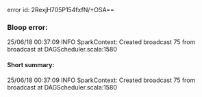 error id: 2RexjH705P154fxfN/+OSA==
### Bloop error:

25/06/18 00:37:09 INFO SparkContext: Created broadcast 75 from broadcast at DAGScheduler.scala:1580
#### Short summary: 

25/06/18 00:37:09 INFO SparkContext: Created broadcast 75 from broadcast at DAGScheduler.scala:1580